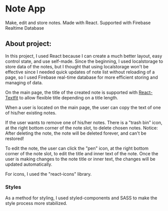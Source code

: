 # Note App

Make, edit and store notes. Made with React. Supported with Firebase Realtime Database

## About project:

In this project, I used React because I can create a much better layout, easy control state, and use self-made.
Since the beginning, I used localstorage to store data of the notes, but I thought that using localstorage won't be effective since I needed 
quick updates of note list without reloading of a page, so I used Firebase real-time database for more efficient storing and managing of data.

On the main page, the title of the created note is supported with [React-Textfit](https://www.npmjs.com/package/react-textfit) to allow flexible title depending on a title length.

When a user is located on the main page, the user can copy the text of one of his/her existing notes.

If the user wants to remove one of his/her notes. There is a "trash bin" icon, at the right bottom corner of the note slot, to delete chosen notes. Notice: After deleting the note, the note will be deleted forever, and can't be restored!

To edit the note, the user can click the "pen" icon, at the right bottom corner of the note slot, to edit the title and inner text of the note. Once the user is making changes to the note title or inner text, the changes will be updated automatically.

For icons, I used the "react-icons" library.

### Styles
As a method for styling, I used styled-components and SASS to make the style process more stabilized.